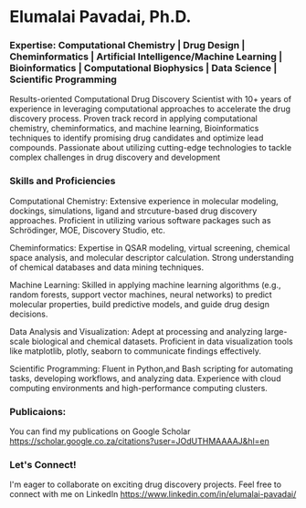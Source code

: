 
# **Elumalai Pavadai, Ph.D.**

### __Expertise: Computational Chemistry | Drug Design | Cheminformatics | Artificial Intelligence/Machine Learning | Bioinformatics | Computational Biophysics | Data Science | Scientific Programming__

Results-oriented Computational Drug Discovery Scientist with 10+ years of experience in leveraging computational approaches to accelerate the drug discovery process. Proven track record in applying computational chemistry, cheminformatics, and machine learning, Bioinformatics techniques to identify promising drug candidates and optimize lead compounds. Passionate about utilizing cutting-edge technologies to tackle complex challenges in drug discovery and development

### __Skills and Proficiencies__

Computational Chemistry: Extensive experience in molecular modeling, dockings, simulations, ligand and strcuture-based drug discovery approaches. Proficient in utilizing various software packages such as Schrödinger, MOE, Discovery Studio, etc.

Cheminformatics: Expertise in QSAR modeling, virtual screening, chemical space analysis, and molecular descriptor calculation. Strong understanding of chemical databases and data mining techniques.

Machine Learning: Skilled in applying machine learning algorithms (e.g., random forests, support vector machines, neural networks) to predict molecular properties, build predictive models, and guide drug design decisions.

Data Analysis and Visualization: Adept at processing and analyzing large-scale biological and chemical datasets. Proficient in data visualization tools like matplotlib, plotly, seaborn to communicate findings effectively.

Scientific Programming: Fluent in Python,and Bash scripting for automating tasks, developing workflows, and analyzing data. Experience with cloud computing environments and high-performance computing clusters.

### __Publicaions:__

You can find my publications on Google Scholar https://scholar.google.co.za/citations?user=JOdUTHMAAAAJ&hl=en

### __Let's Connect!__

I'm eager to collaborate on exciting drug discovery projects. Feel free to connect with me on LinkedIn https://www.linkedin.com/in/elumalai-pavadai/

